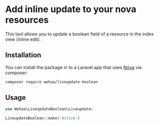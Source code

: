 # Add inline update to your nova resources

This tool allows you to update a boolean field of a resource in the index view (inline edit).

## Installation

You can install the package in to a Laravel app that uses [Nova](https://nova.laravel.com) via composer:

```bash
composer require wehaa/liveupdate-boolean
```

## Usage

```php
use Wehaa\LiveupdateBoolean\Liveupdate;

LiveupdateBoolean::make('Active')
```

